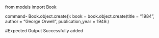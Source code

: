 from models import Book

command-
Book.object.create():
book = book.object.create(title = “1984”, author = “George Orwell”, publication_year = 1949.)

#Expected Output
Successfully added
